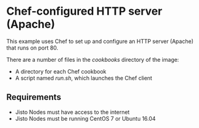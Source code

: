 # Chef-configured HTTP server (Apache)

This example uses Chef to set up and configure an HTTP server (Apache) that runs on port 80.

There are a number of files in the *cookbooks* directory of the image:
* A directory for each Chef cookbook
* A script named *run.sh*, which launches the Chef client

## Requirements

* Jisto Nodes must have access to the internet
* Jisto Nodes must be running CentOS 7 or Ubuntu 16.04
